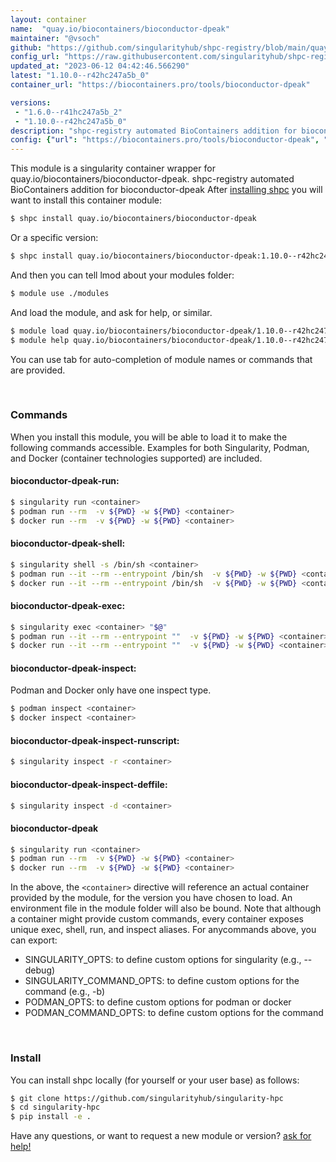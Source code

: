 ```yaml
---
layout: container
name:  "quay.io/biocontainers/bioconductor-dpeak"
maintainer: "@vsoch"
github: "https://github.com/singularityhub/shpc-registry/blob/main/quay.io/biocontainers/bioconductor-dpeak/container.yaml"
config_url: "https://raw.githubusercontent.com/singularityhub/shpc-registry/main/quay.io/biocontainers/bioconductor-dpeak/container.yaml"
updated_at: "2023-06-12 04:42:46.566290"
latest: "1.10.0--r42hc247a5b_0"
container_url: "https://biocontainers.pro/tools/bioconductor-dpeak"

versions:
 - "1.6.0--r41hc247a5b_2"
 - "1.10.0--r42hc247a5b_0"
description: "shpc-registry automated BioContainers addition for bioconductor-dpeak"
config: {"url": "https://biocontainers.pro/tools/bioconductor-dpeak", "maintainer": "@vsoch", "description": "shpc-registry automated BioContainers addition for bioconductor-dpeak", "latest": {"1.10.0--r42hc247a5b_0": "sha256:c772ecfaa760a4c37431e3368dc32892be7ddf14f66646b083f2224da0623fcd"}, "tags": {"1.6.0--r41hc247a5b_2": "sha256:b6394320d506fb0a5f7e5423f0ae157f0df50812ff6f80395fc7b94a1dde1acd", "1.10.0--r42hc247a5b_0": "sha256:c772ecfaa760a4c37431e3368dc32892be7ddf14f66646b083f2224da0623fcd"}, "docker": "quay.io/biocontainers/bioconductor-dpeak"}
---
```


This module is a singularity container wrapper for quay.io/biocontainers/bioconductor-dpeak.
shpc-registry automated BioContainers addition for bioconductor-dpeak
After [installing shpc](#install) you will want to install this container module:


```bash
$ shpc install quay.io/biocontainers/bioconductor-dpeak
```

Or a specific version:

```bash
$ shpc install quay.io/biocontainers/bioconductor-dpeak:1.10.0--r42hc247a5b_0
```

And then you can tell lmod about your modules folder:

```bash
$ module use ./modules
```

And load the module, and ask for help, or similar.

```bash
$ module load quay.io/biocontainers/bioconductor-dpeak/1.10.0--r42hc247a5b_0
$ module help quay.io/biocontainers/bioconductor-dpeak/1.10.0--r42hc247a5b_0
```

You can use tab for auto-completion of module names or commands that are provided.

<br>

### Commands

When you install this module, you will be able to load it to make the following commands accessible.
Examples for both Singularity, Podman, and Docker (container technologies supported) are included.

#### bioconductor-dpeak-run:

```bash
$ singularity run <container>
$ podman run --rm  -v ${PWD} -w ${PWD} <container>
$ docker run --rm  -v ${PWD} -w ${PWD} <container>
```

#### bioconductor-dpeak-shell:

```bash
$ singularity shell -s /bin/sh <container>
$ podman run --it --rm --entrypoint /bin/sh  -v ${PWD} -w ${PWD} <container>
$ docker run --it --rm --entrypoint /bin/sh  -v ${PWD} -w ${PWD} <container>
```

#### bioconductor-dpeak-exec:

```bash
$ singularity exec <container> "$@"
$ podman run --it --rm --entrypoint ""  -v ${PWD} -w ${PWD} <container> "$@"
$ docker run --it --rm --entrypoint ""  -v ${PWD} -w ${PWD} <container> "$@"
```

#### bioconductor-dpeak-inspect:

Podman and Docker only have one inspect type.

```bash
$ podman inspect <container>
$ docker inspect <container>
```

#### bioconductor-dpeak-inspect-runscript:

```bash
$ singularity inspect -r <container>
```

#### bioconductor-dpeak-inspect-deffile:

```bash
$ singularity inspect -d <container>
```



#### bioconductor-dpeak

```bash
$ singularity run <container>
$ podman run --rm  -v ${PWD} -w ${PWD} <container>
$ docker run --rm  -v ${PWD} -w ${PWD} <container>
```


In the above, the `<container>` directive will reference an actual container provided
by the module, for the version you have chosen to load. An environment file in the
module folder will also be bound. Note that although a container
might provide custom commands, every container exposes unique exec, shell, run, and
inspect aliases. For anycommands above, you can export:

 - SINGULARITY_OPTS: to define custom options for singularity (e.g., --debug)
 - SINGULARITY_COMMAND_OPTS: to define custom options for the command (e.g., -b)
 - PODMAN_OPTS: to define custom options for podman or docker
 - PODMAN_COMMAND_OPTS: to define custom options for the command

<br>

### Install

You can install shpc locally (for yourself or your user base) as follows:

```bash
$ git clone https://github.com/singularityhub/singularity-hpc
$ cd singularity-hpc
$ pip install -e .
```

Have any questions, or want to request a new module or version? [ask for help!](https://github.com/singularityhub/singularity-hpc/issues)